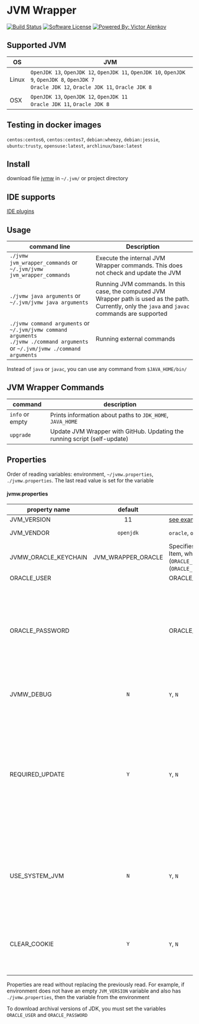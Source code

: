 # JVM Wrapper

[![Build Status](https://travis-ci.org/itbasis/jvm-wrapper.svg?branch=master)](https://travis-ci.org/itbasis/jvm-wrapper)
[![Software License](https://img.shields.io/badge/license-MIT-brightgreen.svg?style=flat-square)](/LICENSE)
[![Powered By: Victor Alenkov](https://img.shields.io/badge/powered%20by-Victor%20Alenkov-green.svg?style=flat-square)](https://github.com/BorzdeG)

## Supported JVM

|OS|JVM|
|---|---|
|Linux|`OpenJDK 13`, `OpenJDK 12`, `OpenJDK 11`, `OpenJDK 10`, `OpenJDK 9`, `OpenJDK 8`, `OpenJDK 7`<br/>`Oracle JDK 12`, `Oracle JDK 11`, `Oracle JDK 8`|
|OSX|`OpenJDK 13`, `OpenJDK 12`, `OpenJDK 11`<br/>`Oracle JDK 11`, `Oracle JDK 8`|

## Testing in docker images
`centos:centos6`, `centos:centos7`, `debian:wheezy`, `debian:jessie`, `ubuntu:trusty`, `opensuse:latest`, `archlinux/base:latest`

## Install

download file [jvmw](jvmw) in `~/.jvm/` or project directory

## IDE supports

[IDE plugins](https://github.com/itbasis/jvm-wrapper-ide-plugins/)

## Usage

|command line|Description|
|---|---|
|`./jvmw jvm_wrapper_commands` or `~/.jvm/jvmw jvm_wrapper_commands`|Execute the internal JVM Wrapper commands. This does not check and update the JVM|
|`./jvmw java arguments` or `~/.jvm/jvmw java arguments`|Running JVM commands. In this case, the computed JVM Wrapper path is used as the path. Currently, only the `java` and `javac` commands are supported|
|`./jvmw command arguments` or `~/.jvm/jvmw command arguments`<br/>`./jvmw ./command arguments` or `~/.jvm/jvmw ./command arguments`|Running external commands |

Instead of `java` or `javac`, you can use any command from `$JAVA_HOME/bin/`

## JVM Wrapper Commands

|command|description|
|---|---|
|`info` or empty|Prints information about paths to `JDK_HOME`, `JAVA_HOME`|
|`upgrade`|Update JVM Wrapper with GitHub. Updating the running script (self-update)|

## Properties
Order of reading variables: environment, `~/jvmw.properties`, `./jvmw.properties`. The last read value is set for the variable

#### jvmw.properties

|property name|default|examples|description|
|---|:---:|---|---|
|JVM_VERSION|11 |[see examples of configuration files](samples.properties)||
|JVM_VENDOR|`openjdk`|`oracle`, `openjdk`|`openjdk` = [OpenJDK](http://jdk.java.net/)<br/>`oracle` = [Oracle Site](http://www.oracle.com/technetwork/java/javase/downloads/index.html)||
|JVMW_ORACLE_KEYCHAIN|JVM_WRAPPER_ORACLE|Specifies the name of the Keychain Item, which stores the login (`ORACLE_USER`) and password (`ORACLE_PASSWORD`)|
|ORACLE_USER| |ORACLE_USER=user@example.com|
|ORACLE_PASSWORD| |ORACLE_PASSWORD=password|Value in the clear. It is recommended to use Keychain. If the parameter is not specified and the parameter `JVMW_ORACLE_KEYCHAIN` is not specified, an attempt will be made to find the password in Keychain by the parameter `ORACLE_USER`|
|JVMW_DEBUG|`N`|`Y`, `N`|If `JVMW_DEBUG`=`Y`, debugging information will be displayed in stderr|
|REQUIRED_UPDATE|`Y`|`Y`, `N`|If `REQUIRED_UPDATE`=`N`, then an attempt will not be made to load the JDK / JVM distributor. If the required version of JDK/JVM is not found locally, an error will be generated<br/>If `REQUIRED_UPDATE`=`Y` and the required version is not locally found, an attempt will be made to download the distribution from the Oracle website
|USE_SYSTEM_JVM|`N`|`Y`, `N`|If the requested version of JDK is present in the system, then it will be used. If you want to explicitly specify that the system JDK is not used, you must specify `USE_SYSTEM_JVM=N`|
|CLEAR_COOKIE|`Y`|`Y`, `N`|Delete authorization cookies after script completion. Set `Y` if the script runs several times in a row, so as not to re-authorize on the vendor site| 

Properties are read without replacing the previously read. For example, if environment does not have an empty `JVM_VERSION` variable and also has `./jvmw.properties`, then the variable from the environment

To download archival versions of JDK, you must set the variables `ORACLE_USER` and `ORACLE_PASSWORD`
